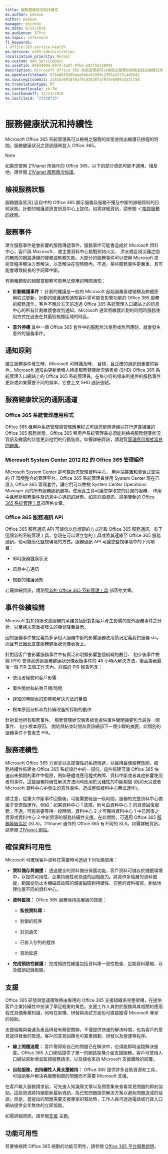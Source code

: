 ```yaml
---
title: 服務健康狀況和持續性
ms.author: pebaum
author: pebaum
manager: mnirkhe
ms.date: 6/13/2018
ms.audience: ITPro
ms.topic: reference
f1_keywords:
- office-365-service-health
ms.service: o365-administration
localization_priority: Normal
ms.custom: Adm_ServiceDesc
ms.assetid: 0483499d-8972-4a8f-97bd-b82f5b138991
description: Microsoft Office 365 系統管理員可以檢視之服務的狀態並找出維護已排程的時間。服務健康狀況之資訊隨時登入 Office 365。
ms.openlocfilehash: 5744d0f0390aee046c63309c2395e2225c4d9342
ms.sourcegitcommit: ac81ba091876af9c42828faf9f5eb989a3a2cc58
ms.translationtype: MT
ms.contentlocale: zh-TW
ms.lasthandoff: 12/13/2018
ms.locfileid: "27258735"
---
```

# <a name="service-health-and-continuity"></a>服務健康狀況和持續性

Microsoft Office 365 系統管理員可以檢視之服務的狀態並找出維護已排程的時間。服務健康狀況之資訊隨時登入 Office 365。
  
> [!NOTE]
> 如果您使用 21Vianet 所操作的 Office 365，以下的部分資訊可能不適用。相反地，請參閱 [21Vianet 服務層次協議](http://www.21vbluecloud.com/office365/O365-SLA/)。 
  
## <a name="view-status-of-services"></a>檢視服務狀態

服務健康狀況] 區段中的 Office 365 顯示服務及服務干擾及中斷的詳細資料的目前狀態。計劃的維護資訊會訊息中心上提供。如需詳細資訊，請參閱 ＜[檢視服務的狀態](https://docs.microsoft.com/office365/enterprise/view-service-health)。 
  
## <a name="service-incidents"></a>服務事件

建立服務事件是會影響的服務傳遞事件。服務事件可能會造成於 Microsoft 資料中心，客戶與 Microsoft、 或主要資料中心挑戰例如火災、 洪水或區域災難之間的無效的網路連線的硬體或軟體失敗。大部分的服務事件可以使用 Microsoft 技術及程序解決方案解決，以及解決在短時間內。不過，某些服務事件更嚴重，且可能會導致較長的字詞庫中斷。
  
有兩種類型的相關當服務可能無法使用的時間通知：
  
- **計劃維護事件：** 計劃的維護是一般的 Microsoft 起始服務基礎結構及軟體應用程式更新。計劃的維護通知通知客戶需可能會影響功能的 Office 365 服務的服務運作。客戶不晚於五天前透過 Office 365 系統管理入口網站上的訊息中心的所有計劃維護會收到通知。Microsoft 通常將維護計劃的時間時服務使用方式在過去在其最低根據區域的時區。 
    
- **意外停機** 其中一個 Office 365 套件中的服務無法使用或無回應時，就會發生意外的服務事件。 
    
## <a name="notification-policy"></a>通知原則

建立服務事件發生時，Microsoft 可辨識及時、 目標，且正確的通訊很重要的客戶。Microsoft 通知由更新承租人特定服務健康狀況儀表板 (SHD) Office 365 系統管理入口網站上的 Office 365 系統管理員。在每小時的頻率所提供的服務事件更新或如果需要不同的頻率，它會上文 SHD 通訊張貼。 
  
## <a name="service-health-communication-channels"></a>服務健康狀況的通訊通道

### <a name="office-365-admin-app"></a>Office 365 系統管理應用程式

Office 365 租用戶系統管理員管理應用程式可讓您能夠連線以在行進貴組織的 Office 365 服務狀態。Office 365 租用戶系統管理員必須能夠檢視服務健康狀況資訊及維護的狀態更新他們的行動裝置。如需詳細資訊，請瀏覽[管理應用程式常見問題集](https://docs.microsoft.com/en-us/office365/admin/admin-overview/admin-mobile-app?view=o365-worldwide)。
  
### <a name="office-365-management-pack-for-microsoft-system-center-2012-r2"></a>Microsoft System Center 2012 R2 的 Office 365 管理組件

Microsoft System Center 是可幫助您管理資料中心、 用戶端裝置和混合式雲端的 IT 環境整合的管理平台。Office 365 系統管理員使用 System Center 現在已匯入 Office 365 管理套件，讓它們可以檢視 System Center Operations Manager 內的所有服務通訊選項。使用此工具可讓您存取您的訂閱的服務、 作用中且解析服務事件及訊息中心通訊的狀態。如需詳細資訊，請瀏覽[新的 Office 365 系統管理工具](https://blogs.office.com/2014/07/29/new-office-365-admin-tools/)部落格文章。 
  
### <a name="office-365-service-communications-api"></a>Office 365 服務通訊 API

Office 365 服務通訊 API 可讓您以您想要的方式存取 Office 365 服務通訊。有了這個新的系統管理工具，您現在可以建立您的工具或將其連線至 Office 365 服務通訊，也可能簡化監視環境的方式。服務通訊 API 可讓您監視環境中的下列項目：
  
- 即時服務健康狀況
    
- 訊息中心通訊
    
- 規劃的維護通知
    
若需詳細資訊，請瀏覽[新的 Office 365 系統管理工具](https://blogs.office.com/2014/07/29/new-office-365-admin-tools/) 部落格文章。 
  
## <a name="post-incident-reviews"></a>事件後續檢閱

Microsoft 對於持續改善服務的承諾包括針對對客戶產生影響的意外服務事件之分析，以至將未來重複發生的機會降至最低。 
  
因的服務事件被定義為多承租人服務中斷的影響服務使用情況定義我們服務 sla，而且有已因此宣告服務健康狀況儀表板上。
  
 針對因客戶會影響服務事件中有廣泛和明顯影響整個組織的數目、 初步後事件檢閱 (PIR) 會傳遞透過服務健康狀況儀表板事件的 48 小時內解決方法，後面接著最後一個 PIR 五個工作天內。詳細的 PIR 報告包含： 
  
- 使用者經驗和客戶影響
    
- 事件開始和結束日期/時間
    
- 詳細的時間表的影響和解決方法的量值
    
- 根本原因分析和為持續改進所採取的動作
    
針對其他所有服務事件、 服務健康狀況儀表板會提供事件關閉摘要包含最後一個事件、 初步根本原因、 開始與結束時間和資訊細部下一個步驟的摘要。此類別的服務事件不會產生 PIR。 
  
## <a name="service-continuity"></a>服務連續性

Microsoft Office 365 方案會以高度彈性的系統傳遞，以維持最佳服務效能。服務持續性佈建為 Office 365 系統設計中的一部份。這些佈建可讓 Office 365 快速自未預期的事件中復原，例如硬體或應用程式故障、資料中斷或者其他影響使用者的事件。這些服務持續性解決方法同時應用於災難性的中斷期間 (例如天災或者 Microsoft 資料中心中發生的意外事件，造成整個資料中心無法運作)。
  
請注意，從重大中斷事件回復後，可能需要經過一段時間，服務的完整資料中心備援才會恢復運作。例如：如果資料中心 1 故障，則可由資料中心 2 的資源回復服務；不過，可能需要等待一段時間，資料中心 2 才可獲得資料中心 1 中已回復之資源或資料中心 3 中新資源的服務持續性支援。在此期間，可適用 Office 365 [服務等級協定](https://technet.microsoft.com/en-us/library/office-365-service-level-agreement.aspx) (SLA)。21Vianet 運作的 Office 365 有不同的 SLA。如需詳細資訊，請參閱 [21Vianet 網站](http://www.21vbluecloud.com/office365/O365-SLA/)。 
  
## <a name="ensuring-data-availability"></a>確保資料可用性

Microsoft 可確保客戶資料在需要時可透過下列功能取用：
  
- **資料儲存與備援：** 透過健全的資料備份保護功能，客戶資料可儲存於備援環境中，以提供可用性、企業持續性和快速的回復能力。將實作多階層的資料備援，範圍從防止本機磁碟故障的備援磁碟到持續性、完整的資料複寫，到依地理位置不同的資料中心。 
    
- **資料監視：** Office 365 服務保持高層級的效能： 
    
  - **監視資料庫：**
    
  - 封鎖的程序
    
  - 封包遺失
    
  - 已排入佇列的程序
    
  - 查詢延遲
    
- **完成預防性維護：** 完成預防性維護包括資料庫一致性檢查、定期資料壓縮、以及錯誤記錄檢閱。 
    
## <a name="support"></a>支援

Office 365 研發與營運團隊將由專用的 Office 365 支援組織來完整架構，在提供客戶企業持續性中扮演了舉足輕重的角色。支援工作人員對於服務與其相關的應用程式具備專業知識，同時在架構、研發與測試方面也可直接獲得 Microsoft 專家的協助。
  
支援組織與營運及產品研發有緊密關聯，不僅提供快速的解決時間，也為客戶的意見提供發表的管道。客戶的意見回饋也可嘉惠規劃、研發以及營運等程序。
  
- **線上問題追蹤：** 客戶需得知自己的問題已在解決中，也須能即時追蹤解決進度。Office 365 入口網站提供了單一的網路架構介面支援服務。客戶可使用入口網站來新增並監控服務請求，以及接收來自 Microsoft 支援團隊的回覆。 
    
- **自助服務，由持續性人員支援維持：** Office 365 提供許多自助資源和工具，可協助客戶解決與服務相關的問題而不需要 Microsoft 支援。 
    
在客戶輸入服務請求前，可先進入知識庫文章以及問答集來查看常見問題的即刻協助。這些資源將持續更新最新資訊，為已知問題提供解決方案以避免問題造成的延誤。但是，當提出的問題需要支援專家的幫助時，工作人員可透過電話或行政入口網站提供全年無休的立即協助。
  
如需詳細資訊，請參閱[支援](https://technet.microsoft.com/en-us/library/office-365-support.aspx) 主題。 
  
## <a name="feature-availability"></a>功能可用性

若要檢視跨 Office 365 規劃的功能可用性，請參閱 [Office 365 平台服務說明](https://technet.microsoft.com/en-us/library/office-365-platform-service-description.aspx)。
  

